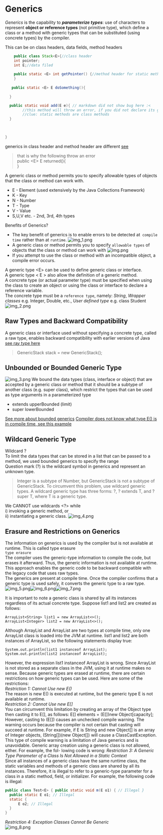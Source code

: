 # Generics 
_Generics_ is the capability to **_parameterize types_**: use of characters to represent **object
or reference types** (not primitive type), which define a class or a method with generic types that can be
substituted (using concrete types) by the compiler.  

This can be on class headers, data fields, method headers
```java
    public class Stack<E>{//class header
    int pointer;
    int E;//data filed
    
    public static <E> int getPointer() {//method header for static method
    }
    
   public static <E> E doSomething(){
        
  }

  public static void add(E e){ // markdown did not show bug here :<  
        //this method will throw an error, if you did not declare its generic type after static
        //clue: static methods are class methods 
  }
  
      
    
}
```

generics in class header and method header are different [see](./GenericNumbers.java)   
> that is why the following throw an error  
> public &lt;E&gt; E returned(){  
> }
> 

A generic class or method permits you to specify allowable types of
objects that the class or method can work with.

* E - Element (used extensively by the Java Collections Framework)  
* K - Key  
* N - Number
* T - Type
* V - Value
* S,U,V etc. - 2nd, 3rd, 4th types  
  
Benefits of Generics?
  * The key benefit of generics is to enable errors to be detected at` compile
  time` rather than at `runtime`. ![img_1.png](img_1.png)
  * A generic class or method permits you to specify `allowable types` of objects
  that the class or method can work with ![img.png](img.png)
  * If you attempt to use the class or method with an incompatible object, a
  compile error occurs.
   
A generic type &lt;E&gt; can be used to define generic class or interface.  
A generic type < E > also allow the definition of a generic method.  
A concrete type (or actual parameter type) must be specified when using the class to create an object or using the class
or interface to declare a reference
variable.   
The concrete type must be a `reference type`, namely:
_String_, _Wrapper classes_ e.g. Integer, Double, etc., _User defined type_ e.g. class Student  
![img_2.png](img_2.png)

## Raw Types and Backward Compatibility 
A generic class or interface used without specifying a concrete type, called a
raw type, enables backward compatibility with earlier versions of Java   
[see ray type here](https://docs.oracle.com/javase/tutorial/java/generics/rawTypes.html)
> GenericStack stack = new GenericStack();


## Unbounded or Bounded Generic Type 
![img_3.png](img_3.png)
We bound the data types (class, interface or object) that are accepted by a generic class or
method that it should be a subtype of another class (e.g. super class), which restrict the types that can be used as type
arguments in a parameterized type

* extends upperBounded (limit)
* super lowerBounded

[See more about bounded generics](https://docs.oracle.com/javase/tutorial/java/generics/bounded.html)
[Compiler does not know what type E(<E extends GeometricObject>) is in compile time, see this example](./BoundedTypeDemo.java)

## Wildcard Generic Type
Wildcard ?  
To limit the data types that can be stored in a list that can be passed to a method, we used
bounded generics to specify the range  
Question mark (?) is the wildcard symbol in generics and represent an unknown type. 

> Integer is a subtype of Number, but GenericStack<Integer> is not a subtype of GenericStack<Number>. To circumvent this problem, use wildcard generic types. A wildcard generic type has three forms: ?, ? extends T, and ? super T, where T is a
generic type.

We CANNOT use wildcards &lt;?&gt; while  
i) invoking a generic method, or  
ii) instantiating a generic class.
![img_4.png](img_4.png)

## Erasure and Restrictions on Generics 
The information on generics is used by the compiler but is not available at runtime.
This is called type erasure  
`type erasure`   
The compiler uses the generic-type information to compile the code, but erases it afterward. Thus, the generic information is not available at runtime. This approach enables the generic code to be backward
compatible with the legacy code that uses raw types.  
The generics are present at compile time. Once the compiler confirms that a generic type is used safely, it converts the generic type to a raw type.
![img_5.png](img_5.png)![img_6.png](img_6.png)![img_7.png](img_7.png)

It is important to note a generic class is shared by all its instances regardless of its actual concrete type. Suppose list1 and list2 are created as follows:  
    
    ArrayList<String> list1 = new ArrayList<>();
    ArrayList<Integer> list2 = new ArrayList<>();
Although ArrayList<String> and ArrayList<Integer> are two types at compile time, only one ArrayList class is loaded into the JVM at runtime. list1 and list2 are both
instances of ArrayList, so the following statements display true:

    System.out.println(list1 instanceof ArrayList); 
    System.out.println(list2 instanceof ArrayList);
However, the expression list1 instanceof ArrayList<String> is wrong. Since ArrayList<String> is not stored as a separate class in the JVM, using it at runtime makes no sense.
Because generic types are erased at runtime, there are certain restrictions on how generic
types can be used. Here are some of the restrictions:  
*Restriction 1: Cannot Use new E()*  
The reason is new E() is executed at runtime, but the generic type E is not available at runtime.  
*Restriction 2: Cannot Use new E[]*  
You can circumvent this limitation by creating an array of the Object type then casting it to E[], as follows:
E[] elements = (E[])new Object[capacity];
However, casting to (E[]) causes an unchecked compile warning. The warning occurs because the compiler is not certain that casting will succeed at runtime. For example, if E is String and new Object[] is an array of Integer objects, (String[])(new Object[]) will cause a ClassCastException. This type of compile warning is a limitation of Java generics and is unavoidable.
Generic array creation using a generic class is not allowed, either. For example, the fol-
lowing code is wrong:
*Restriction 3: A Generic Type Parameter of a Class Is Not Allowed in a Static Context*  
Since all instances of a generic class have the same runtime class, the static variables and methods of a generic class are shared by all its instances. Therefore, it is illegal to refer to a
generic-type parameter for a class in a static method, field, or initializer. For example, the following code is illegal:

```java
public class Test<E> { public static void m(E o1) { // Illegal }
  public static E o1; // Illegal
  static { 
      E o2; // Illegal
  }
}
````
*Restriction 4: Exception Classes Cannot Be Generic*  
![img_8.png](img_8.png)